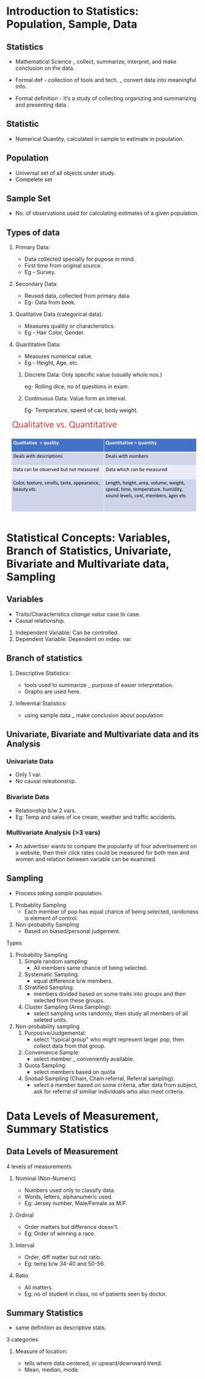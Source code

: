# Introduction to Statistics: Population, Sample, Data

## Statistics

- Mathematical Science _ collect, summarize, interpret, and make conclusion on the data.

- Formal def - collection of tools and tech. _ convert data into meaningful info.
- Formal definition - It’s a study of collecting organizing and summarizing and presenting data .

## Statistic

- Numerical Quantity, calculated in sample to estimate in population.

## Population

- Universal set of all objects under study.
- Compelete set

## Sample Set

- No. of observations used for calculating estimates of a given population.

## Types of data

1. Primary Data:
   - Data collected specially for pupose in mind.
   - First time from original source.
   - Eg - Survey.
2. Secondary Data:
   - Reused data, collected from primary data.
   - Eg- Data from book.
3. Qualitative Data (categorical data):
    - Measures quality or characteristics.
    - Eg - Hair Color, Gender.
4. Quantitative Data:
   - Measures numerical value.
   - Eg - Height, Age, etc.

   1. Discrete Data:
      Only specific value (usually whole nos.)

      eg- Rolling dice, no of questions in exam.
   2. Continuous Data:
      Value form an interval.

      Eg- Temperature, speed of car, body weight.

![as](Screenshot_2022-10-12-11-46-28_1920x1080.png)

# Statistical Concepts: Variables, Branch of Statistics, Univariate, Bivariate and Multivariate data, Sampling

## Variables

- Traits/Characteristics _change value_ case to case.
- Causal relationship.

1. Independent Variable: Can be controlled.
2. Dependent Variable: Dependent on indep. var.

## Branch of statistics

1. Descriptive Statistics:
   - tools used to summarize _ purpose of easier interpretation.
   - Graphs are used here.

2. Inferential Statistics:
   - using sample data _ make conclusion about population.

## Univariate, Bivariate and Multivariate data and its Analysis

### Univariate Data

- Only 1 var.
- No causal releationship.

### Bivariate Data

- Relationship b/w 2 vars.
- Eg: Temp and sales of ice cream, weather and traffic accidents.

### Multivariate Analysis (>3 vars)

- An advertiser wants to compare the popularity of four advertisement on a website,
then their click rates could be measured for both men and women and relation
between variable can be examined.

## Sampling

- Process _taking sample_ population.

1. Probablity Sampling
   - Each member of pop has equal chance of being selected, randoness is element of control.
2. Non-probabilty Sampling
   - Based on biased/personal judgement.

Types

1. Probabiltiy Sampling
   1. Simple random sampling:
      - All members same chance of being selected.
   2. Systematic Sampling:
      - equal difference b/w members.
   3. Stratified Sampling:
      - members divided based on some traits into groups and then selected from these groups.
   4. Cluster Sampling (Area Sampling):
      - select sampling units randomly, then study all members of all seleted units.
2. Non-probability sampling
   1. Purposive/Judgemental:
      - select "typical group" who might represent larger pop, then collect data from that group.
   2. Convenience Sample:
      - select member _ conveniently available.
   3. Quota Sampling:
      - select members based on quota
   4. Snoball Sampling (Chain, Chain referral, Referral sampling):
      - select a member based on some criteria, after data from subject, ask for referral of similiar individuals who also meet criteria.

# Data Levels of Measurement, Summary Statistics

## Data Levels of Measurement

4 levels of measurements

1. Nominal (Non-Numeric)
   - Numbers used only to classify data.
   - Words, letters, alphanumeric used.
   - Eg: Jersey number, Male/Female as M/F.

2. Ordinal
   - Order matters but difference doesn't.
   - Eg: Order of winning a race.

3. Interval
   - Order, diff matter but not ratio.
   - Eg: temp b/w 34-40 and 50-56.

4. Ratio

   - All matters.
   - Eg: no of student in class, no of patients seen by doctor.

## Summary Statistics

- same definition as descriptive stats.

3 categories

1. Measure of location:

   - tells where data centered, or upward/downward trend.
   - Mean, median, mode.
